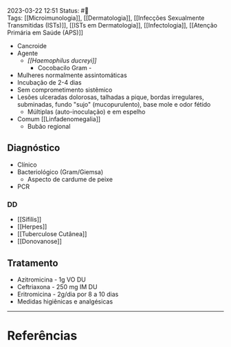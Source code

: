 2023-03-22 12:51
Status: #🌱   
Tags: [[Microimunologia]], [[Dermatologia]], [[Infecções Sexualmente Transmitidas (ISTs)]], [[ISTs em Dermatologia]], [[Infectologia]], [[Atenção Primária em Saúde (APS)]]
<br/>
- Cancroide
- Agente
	- _[[Haemophilus ducreyi]]_
		- Cocobacilo Gram -
- Mulheres normalmente assintomáticas
- Incubação de 2-4 dias
- Sem comprometimento sistêmico
- Lesões ulceradas dolorosas, talhadas a pique, bordas irregulares, subminadas, fundo "sujo" (mucopurulento), base mole e odor fétido
	- Múltiplas (auto-inoculação) e em espelho
- Comum [[Linfadenomegalia]]
	- Bubão regional
## Diagnóstico
- Clínico
- Bacteriológico (Gram/Giemsa)
	- Aspecto de cardume de peixe
- PCR
### DD
- [[Sífilis]]
- [[Herpes]]
- [[Tuberculose Cutânea]]
- [[Donovanose]]
## Tratamento
- Azitromicina - 1g VO DU
- Ceftriaxona - 250 mg IM DU 
- Eritromicina - 2g/dia por 8 a 10 dias
- Medidas higiênicas e analgésicas
____
# Referências

